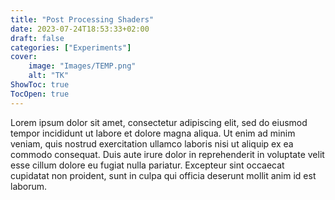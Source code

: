 ```yaml
---
title: "Post Processing Shaders"
date: 2023-07-24T18:53:33+02:00
draft: false
categories: ["Experiments"]
cover:
    image: "Images/TEMP.png"
    alt: "TK"
ShowToc: true
TocOpen: true
---
```


Lorem ipsum dolor sit amet, consectetur adipiscing elit, sed do eiusmod tempor incididunt ut labore et dolore magna aliqua. Ut enim ad minim veniam, quis nostrud exercitation ullamco laboris nisi ut aliquip ex ea commodo consequat. Duis aute irure dolor in reprehenderit in voluptate velit esse cillum dolore eu fugiat nulla pariatur. Excepteur sint occaecat cupidatat non proident, sunt in culpa qui officia deserunt mollit anim id est laborum.
